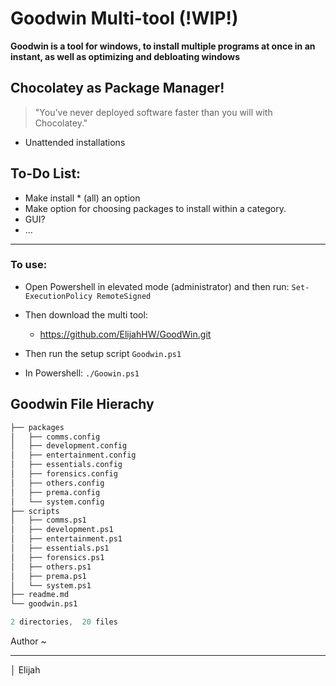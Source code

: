 # Goodwin Multi-tool (!WIP!)

**Goodwin is a tool for windows, to install multiple programs at once in an instant, as well as optimizing and debloating windows**


## Chocolatey as Package Manager!

> "You've never deployed software faster than you will with Chocolatey." 

- Unattended installations

## To-Do List:

- Make install * (all) an option
- Make option for choosing packages to install within a category.
- GUI?
- ...
****
### To use:
- Open Powershell in elevated mode (administrator) and then run:
`Set-ExecutionPolicy RemoteSigned` 

- Then download the multi tool: 
  - https://github.com/ElijahHW/GoodWin.git
- Then run the setup script `Goodwin.ps1`
- In Powershell: `./Goowin.ps1`

## Goodwin File Hierachy

```s
├── packages
│   ├── comms.config
│   ├── development.config
│   ├── entertainment.config
│   ├── essentials.config
│   ├── forensics.config
│   ├── others.config
│   ├── prema.config
│   └── system.config
├── scripts
│   ├── comms.ps1
│   ├── development.ps1
│   ├── entertainment.ps1
│   ├── essentials.ps1
│   ├── forensics.ps1
│   ├── others.ps1
│   ├── prema.ps1
│   └── system.ps1       
├── readme.md
└── goodwin.ps1

2 directories,  20 files   
```

Author ~
****

│ Elijah